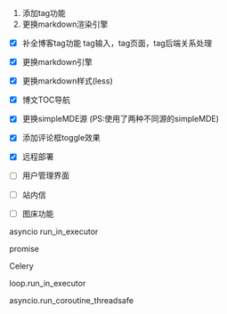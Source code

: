 1. 添加tag功能
2. 更换markdown渲染引擎
   
- [x] 补全博客tag功能
  tag输入，tag页面，tag后端关系处理
- [x] 更换markdown引擎
- [x] 更换markdown样式(less)
- [x] 博文TOC导航
- [x] 更换simpleMDE源 (PS:使用了两种不同源的simpleMDE)
- [x] 添加评论框toggle效果
- [x] 远程部署

- [ ] 用户管理界面
- [ ] 站内信
- [ ] 图床功能

asyncio run_in_executor

promise

Celery 

loop.run_in_executor

asyncio.run_coroutine_threadsafe